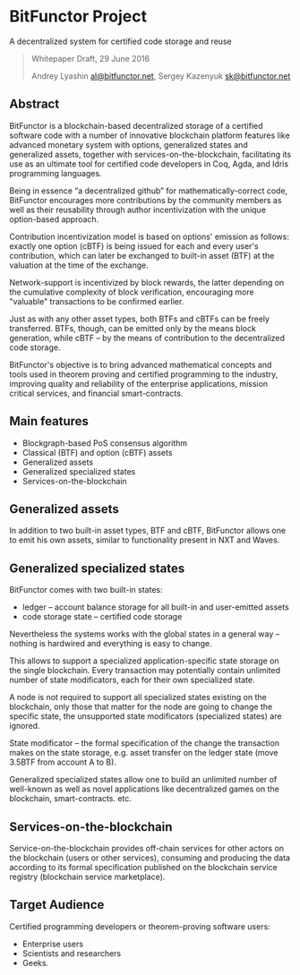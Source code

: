 BitFunctor Project
==================

A decentralized system for certified code storage and reuse


> Whitepaper Draft, 29 June 2016
> 
> Andrey Lyashin <al@bitfunctor.net>, Sergey Kazenyuk <sk@bitfunctor.net>


Abstract
--------

BitFunctor is a blockchain-based decentralized storage of a certified software code with a number of innovative blockchain platform features like advanced monetary system with options, generalized states and generalized assets, together with services-on-the-blockchain, facilitating its use as an ultimate tool for certified code developers in Coq, Agda, and Idris programming languages.

Being in essence “a decentralized github” for mathematically-correct code, BitFunctor encourages more contributions by the community members as well as their reusability through author incentivization with the unique option-based approach.

Contribution incentivization model is based on options' emission as follows: exactly one option (cBTF) is being issued for each and every user's contribution, which can later be exchanged to built-in asset (BTF) at the valuation at the time of the exchange.

Network-support is incentivized by block rewards, the latter depending on the cumulative complexity of block verification, encouraging more "valuable" transactions to be confirmed earlier.

Just as with any other asset types, both BTFs and cBTFs can be freely transferred. BTFs, though, can be emitted only by the means block generation, while cBTF – by the means of contribution to the decentralized code storage.

BitFunctor's objective is to bring advanced mathematical concepts and tools used in theorem proving and certified programming to the industry, improving quality and reliability of the enterprise applications, mission critical services, and financial smart-contracts.


Main features
-------------

* Blockgraph-based PoS consensus algorithm
* Classical (BTF) and option (cBTF) assets
* Generalized assets
* Generalized specialized states
* Services-on-the-blockchain


Generalized assets
------------------

In addition to two built-in asset types, BTF and cBTF, BitFunctor allows one to emit his own assets, similar to functionality present in NXT and Waves.


Generalized specialized states
------------------------------

BitFunctor comes with two built-in states:

* ledger – account balance storage for all built-in and user-emitted assets
* code storage state – certified code storage


Nevertheless the systems works with the global states in a general way – nothing is hardwired and everything is easy to change.


This allows to support a specialized application-specific state storage on the single blockchain. Every transaction may potentially contain unlimited number of state modificators, each for their own specialized state.

A node is not required to support all specialized states existing on the blockchain, only those that matter for the node are going to change the specific state, the unsupported state modificators (specialized states) are ignored.

State modificator – the formal specification of the change the transaction makes on the state storage, e.g. asset transfer on the ledger state (move 3.5BTF from account A to B).

Generalized specialized states allow one to build an unlimited number of well-known as well as novel applications like decentralized games on the blockchain, smart-contracts. etc.


Services-on-the-blockchain
--------------------------

Service-on-the-blockchain provides off-chain services for other actors on the blockchain (users or other services), consuming and producing the data according to its formal specification published on the blockchain service registry (blockchain service marketplace).


Target Audience
---------------

Certified programming developers or theorem-proving software users:

* Enterprise users
* Scientists and researchers
* Geeks.
